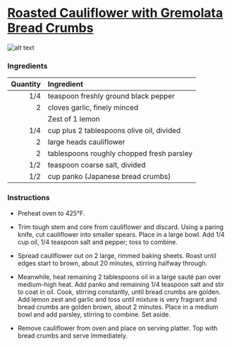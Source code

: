 # [Roasted Cauliflower with Gremolata Bread Crumbs](http://food52.com/recipes/7015-roasted-cauliflower-with-gremolata-bread-crumbs)
![alt text](https://images.food52.com/2hL1tx52R4j9IsqzHrB5zEZymtA=/753x502/597e3d56-aab3-4789-be02-ef6b21bb65c7--101210F_382.JPG)
### Ingredients
|Quantity|Ingredient|
----------:|:-------
|1/4|teaspoon freshly ground black pepper|
|2|cloves garlic, finely minced|
||Zest of 1 lemon|
|1/4|cup plus 2 tablespoons olive oil, divided|
|2|large heads cauliflower|
|2|tablespoons roughly chopped fresh parsley|
|1/2|teaspoon coarse salt, divided|
|1/2|cup panko (Japanese bread crumbs)|

### Instructions

* Preheat oven to 425°F.

* Trim tough stem and core from cauliflower and discard. Using a paring knife, cut cauliflower into smaller spears. Place in a large bowl. Add 1/4 cup oil, 1/4 teaspoon salt and pepper; toss to combine.

* Spread cauliflower out on 2 large, rimmed baking sheets. Roast until edges start to brown, about 20 minutes, stirring halfway through.

* Meanwhile, heat remaining 2 tablespoons oil in a large sauté pan over medium-high heat. Add panko and remaining 1/4 teaspoon salt and stir to coat in oil. Cook, stirring constantly, until bread crumbs are golden. Add lemon zest and garlic and toss until mixture is very fragrant and bread crumbs are golden brown, about 2 minutes. Place in a medium bowl and add parsley, stirring to combine. Set aside.

* Remove cauliflower from oven and place on serving platter. Top with bread crumbs and serve immediately.